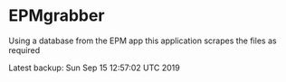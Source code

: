# EPMgrabber
Using a database from the EPM app this application scrapes the files as required


Latest backup: Sun Sep 15 12:57:02 UTC 2019
